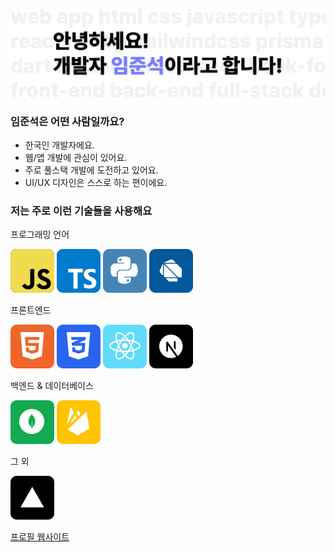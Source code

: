 ![alt](/img/banner.svg)

### 임준석은 어떤 사람일까요?

- 한국인 개발자에요.
- 웹/앱 개발에 관심이 있어요.
- 주로 풀스택 개발에 도전하고 있어요.
- UI/UX 디자인은 스스로 하는 편이에요.

### 저는 주로 이런 기술들을 사용해요

프로그래밍 언어

![alt](/img/icons/js.svg) ![alt](/img/icons/ts.svg) ![alt](/img/icons/python.svg) ![alt](/img/icons/dart.svg)

프론트엔드

![alt](/img/icons/html.svg) ![alt](/img/icons/css.svg) ![alt](/img/icons/react.svg) ![alt](/img/icons/next.svg)

백엔드 & 데이터베이스

![alt](/img/icons/mongo.svg) ![alt](/img/icons/firebase.svg)

그 외

![alt](/img/icons/vercel.svg)

[프로필 웹사이트](https://limjunseok.vercel.app/)
